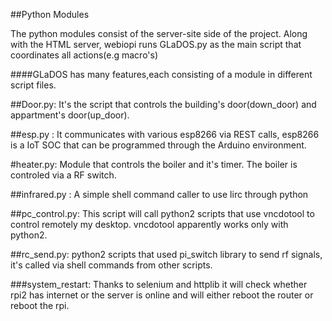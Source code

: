 
##Python Modules 

The python modules consist of the server-site side of the project. Along with the HTML server, webiopi runs GLaDOS.py as the main script that coordinates all actions(e.g macro's)

####GLaDOS has many features,each consisting of a module in different script files. 

##Door.py: 
It's the script that controls the building's door(down_door) and appartment's door(up_door).

##esp.py : 
It communicates with various esp8266 via REST calls, esp8266 is a IoT SOC that can be programmed through the Arduino environment.

#heater.py: 
Module that controls the boiler and it's timer. The boiler is controled via a RF switch.

##infrared.py : 
A simple shell command caller to use lirc through python

##pc_control.py: 
This script will call python2 scripts that use vncdotool to control remotely my desktop. vncdotool apparently works only with python2.

##rc_send.py: 
python2 scripts that used pi_switch library to send rf signals, it's called via shell commands from other scripts.

###system_restart: 
Thanks to selenium and httplib it will check whether rpi2 has internet or the server is online and will either reboot the router or reboot the rpi.
